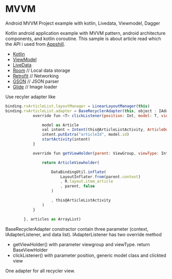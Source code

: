 # MVVM
Android MVVM Project example with kotlin, Livedata, Viewmodel, Dagger

Kotlin android application example with MVVM pattern, android architecture components, and kotlin coroutine.
This sample is about article read which the API i used from [Appshill](http://nurhossen.info/appsHill/api/).
* [Kotlin](https://developer.android.com/topic/libraries/architecture/viewmodel)
* [ViewModel](https://developer.android.com/topic/libraries/architecture/viewmodel)
* [LiveData](https://developer.android.com/jetpack/arch/livedata)
* [Room](https://developer.android.com/training/data-storage/room/) // Local data storage
* [Retrofit](https://square.github.io/retrofit/) // Networking
* [GSON](https://github.com/square/moshi) // JSON parser
* [Glide](http://square.github.io/picasso/) // Image loader

Use recyler adapter like
```javascript
binding.rvArticleList.layoutManager = LinearLayoutManager(this)
binding.rvArticleList.adapter = BaseRecyclerAdapter(this, object : IAdapterListener {
            override fun <T> clickListener(position: Int, model: T, view: View) {

                model as Article
                val intent = Intent(this@ArticleListActivity, ArticleDetailsActivity::class.java)
                intent.putExtra("articleId", model.id)
                startActivity(intent)
            }

            override fun getViewHolder(parent: ViewGroup, viewType: Int): BaseViewHolder {

                return ArticleViewholder(

                    DataBindingUtil.inflate(
                        LayoutInflater.from(parent.context)
                        , R.layout.item_article
                        , parent, false
                    )

                    , this@ArticleListActivity
                )
            }

        }, articles as ArrayList)

```

BaseRecyclerAdapter constractor contain three parameter (context, IAdapterListener, and data list).
IAdapterListener has two override method
* getViewHolder() with parameter viewgroup and viewType.
  return BaseViewHolder
* clickListener() with parameter position, generic model class and clickted view

One adapter for all recycler view.
    

